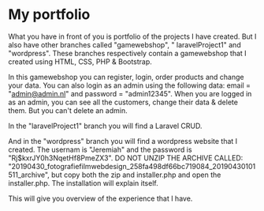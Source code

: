 # My portfolio

What you have in front of you is portfolio of the projects I have created. But I also have other branches called "gamewebshop", "
laravelProject1" and "wordpress". These branches respectively contain a gamewebshop that I created using HTML, CSS, PHP & Bootstrap. 

In this gamewebshop you can register, login, order products and change your data. You can also login as an admin using the following data: email = "admin@admin.nl" and password = "admin12345". When you are logged in as an admin, you can see all the customers, change their data & delete them. But you can't delete an admin.

In the "laravelProject1" branch you will find a Laravel CRUD.

And in the "wordpress" branch you will find a wordpress website that I created. The usernam is "Jeremiah" and the password is "Rj$kxrJY0h3NqetHf8PmeZX3". DO NOT UNZIP THE ARCHIVE CALLED: "20190430_fotografiefilmwebdesign_258fa498df66bc719084_20190430101511_archive", but copy both the zip and installer.php and open the installer.php. The installation will explain itself.

This will give you overview of the experience that I have.
